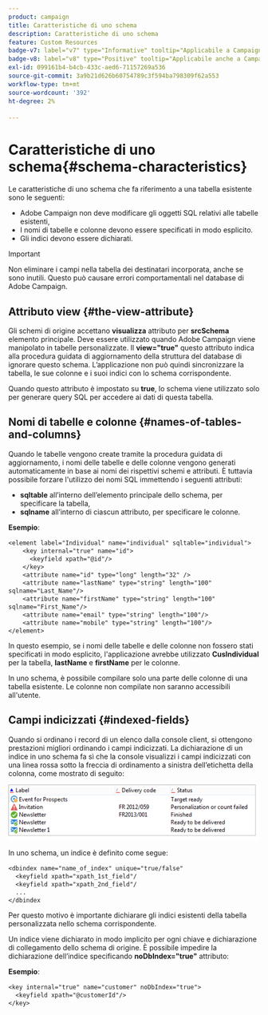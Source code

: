 ```yaml
---
product: campaign
title: Caratteristiche di uno schema
description: Caratteristiche di uno schema
feature: Custom Resources
badge-v7: label="v7" type="Informative" tooltip="Applicabile a Campaign Classic v7"
badge-v8: label="v8" type="Positive" tooltip="Applicabile anche a Campaign v8"
exl-id: 099161b4-b4cb-433c-aed6-71157269a536
source-git-commit: 3a9b21d626b60754789c3f594ba798309f62a553
workflow-type: tm+mt
source-wordcount: '392'
ht-degree: 2%

---
```


# Caratteristiche di uno schema{#schema-characteristics}



Le caratteristiche di uno schema che fa riferimento a una tabella esistente sono le seguenti:

* Adobe Campaign non deve modificare gli oggetti SQL relativi alle tabelle esistenti,
* I nomi di tabelle e colonne devono essere specificati in modo esplicito.
* Gli indici devono essere dichiarati.

>[!IMPORTANT]
>
>Non eliminare i campi nella tabella dei destinatari incorporata, anche se sono inutili. Questo può causare errori comportamentali nel database di Adobe Campaign.

## Attributo view {#the-view-attribute}

Gli schemi di origine accettano **visualizza** attributo per **srcSchema** elemento principale. Deve essere utilizzato quando Adobe Campaign viene manipolato in tabelle personalizzate. Il **view=&quot;true&quot;** questo attributo indica alla procedura guidata di aggiornamento della struttura del database di ignorare questo schema. L’applicazione non può quindi sincronizzare la tabella, le sue colonne e i suoi indici con lo schema corrispondente.

Quando questo attributo è impostato su **true**, lo schema viene utilizzato solo per generare query SQL per accedere ai dati di questa tabella.

## Nomi di tabelle e colonne {#names-of-tables-and-columns}

Quando le tabelle vengono create tramite la procedura guidata di aggiornamento, i nomi delle tabelle e delle colonne vengono generati automaticamente in base ai nomi dei rispettivi schemi e attributi. È tuttavia possibile forzare l&#39;utilizzo dei nomi SQL immettendo i seguenti attributi:

* **sqltable** all’interno dell’elemento principale dello schema, per specificare la tabella,
* **sqlname** all’interno di ciascun attributo, per specificare le colonne.

**Esempio**:

```
<element label="Individual" name="individual" sqltable="individual">
    <key internal="true" name="id">
      <keyfield xpath="@id"/>
    </key> 
    <attribute name="id" type="long" length="32" />
    <attribute name="lastName" type="string" length="100" sqlname="Last_Name"/>
    <attribute name="firstName" type="string" length="100" sqlname="First_Name"/>
    <attribute name="email" type="string" length="100"/>
    <attribute name="mobile" type="string" length="100"/>
</element>
```

In questo esempio, se i nomi delle tabelle e delle colonne non fossero stati specificati in modo esplicito, l&#39;applicazione avrebbe utilizzato **CusIndividual** per la tabella, **lastName** e **firstName** per le colonne.

In uno schema, è possibile compilare solo una parte delle colonne di una tabella esistente. Le colonne non compilate non saranno accessibili all&#39;utente.

## Campi indicizzati {#indexed-fields}

Quando si ordinano i record di un elenco dalla console client, si ottengono prestazioni migliori ordinando i campi indicizzati. La dichiarazione di un indice in uno schema fa sì che la console visualizzi i campi indicizzati con una linea rossa sotto la freccia di ordinamento a sinistra dell’etichetta della colonna, come mostrato di seguito:

![](assets/s_ncs_integration_mapping_index.png)

In uno schema, un indice è definito come segue:

```
<dbindex name="name_of_index" unique="true/false"
  <keyfield xpath="xpath_1st_field"/
  <keyfield xpath="xpath_2nd_field"/
  ...
</dbindex
```

Per questo motivo è importante dichiarare gli indici esistenti della tabella personalizzata nello schema corrispondente.

Un indice viene dichiarato in modo implicito per ogni chiave e dichiarazione di collegamento dello schema di origine. È possibile impedire la dichiarazione dell’indice specificando **noDbIndex=&quot;true&quot;** attributo:

**Esempio**:

```
<key internal="true" name="customer" noDbIndex="true">
  <keyfield xpath="@customerId"/>
</key>
```
